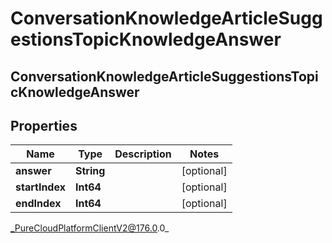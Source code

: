 # ConversationKnowledgeArticleSuggestionsTopicKnowledgeAnswer

## ConversationKnowledgeArticleSuggestionsTopicKnowledgeAnswer

## Properties

|Name | Type | Description | Notes|
|------------ | ------------- | ------------- | -------------|
| **answer** | **String** |  | [optional] |
| **startIndex** | **Int64** |  | [optional] |
| **endIndex** | **Int64** |  | [optional] |



_PureCloudPlatformClientV2@176.0.0_
